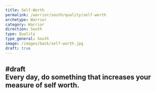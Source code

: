 ```yaml
---
title: Self-Worth
permalink: /warrior/south/quality/self-worth
archetype: Warrior
category: Warrior
direction: South
type: Quality
type_general: South
image: /images/back/self-worth.jpg
draft: true
---
```

#draft   
Every day, do something that increases your measure of self worth. 
---
